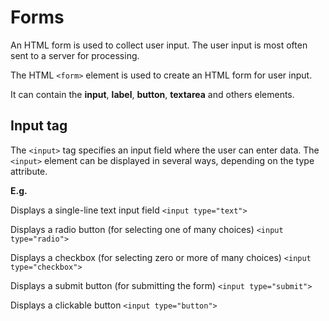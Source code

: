 # Forms

An HTML form is used to collect user input. The user input is most often sent to a server for processing.

The HTML `<form>` element is used to create an HTML form for user input.

It can contain the **input**, **label**, **button**, **textarea** and others elements.

## Input tag

The `<input>` tag specifies an input field where the user can enter data. The `<input>` element can be displayed in several ways, depending on the type attribute.

**E.g.**

Displays a single-line text input field
`<input type="text">`	

Displays a radio button (for selecting one of many choices)
`<input type="radio">`	

Displays a checkbox (for selecting zero or more of many choices)
`<input type="checkbox">`	

Displays a submit button (for submitting the form)
`<input type="submit">`	

Displays a clickable button
`<input type="button">`
